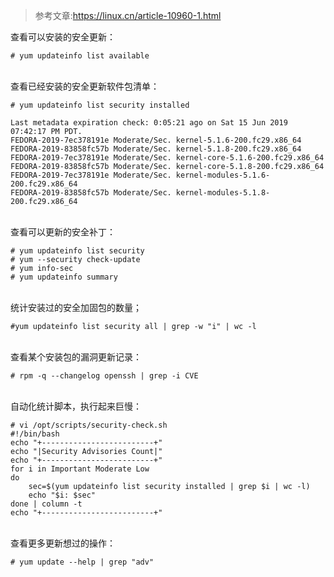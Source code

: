 >参考文章:https://linux.cn/article-10960-1.html

查看可以安装的安全更新：
```
# yum updateinfo list available
```

<br>查看已经安装的安全更新软件包清单：
```
# yum updateinfo list security installed

Last metadata expiration check: 0:05:21 ago on Sat 15 Jun 2019 07:42:17 PM PDT.
FEDORA-2019-7ec378191e Moderate/Sec. kernel-5.1.6-200.fc29.x86_64
FEDORA-2019-83858fc57b Moderate/Sec. kernel-5.1.8-200.fc29.x86_64
FEDORA-2019-7ec378191e Moderate/Sec. kernel-core-5.1.6-200.fc29.x86_64
FEDORA-2019-83858fc57b Moderate/Sec. kernel-core-5.1.8-200.fc29.x86_64
FEDORA-2019-7ec378191e Moderate/Sec. kernel-modules-5.1.6-200.fc29.x86_64
FEDORA-2019-83858fc57b Moderate/Sec. kernel-modules-5.1.8-200.fc29.x86_64

```

<br>查看可以更新的安全补丁：
```
# yum updateinfo list security
# yum --security check-update
# yum info-sec
# yum updateinfo summary
```

<br>统计安装过的安全加固包的数量；
```
#yum updateinfo list security all | grep -w "i" | wc -l
```

<br>查看某个安装包的漏洞更新记录：
```
# rpm -q --changelog openssh | grep -i CVE
```

<br>自动化统计脚本，执行起来巨慢：
```
# vi /opt/scripts/security-check.sh
#!/bin/bash
echo "+-------------------------+"
echo "|Security Advisories Count|"
echo "+-------------------------+"
for i in Important Moderate Low
do
    sec=$(yum updateinfo list security installed | grep $i | wc -l)
    echo "$i: $sec"
done | column -t
echo "+-------------------------+"
```

<br>查看更多更新想过的操作：
```
# yum update --help | grep "adv"
```